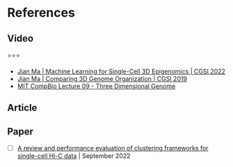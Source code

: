 # References

## Video

:star::star::star:

- [Jian Ma | Machine Learning for Single-Cell 3D Epigenomics | CGSI 2022](https://youtu.be/YMoTz7lzyo0?si=-AK84IHzKbqyq3Yb)
- [Jian Ma | Comparing 3D Genome Organization | CGSI 2019](https://youtu.be/wMkbr55S35k?si=gTT6H8nlaWWKwsLS)
- [MIT CompBio Lecture 09 - Three Dimensional Genome](https://youtu.be/tO--CnMDaI0?si=1zgVjfcmMky1vES3)

## Article

## Paper

- [ ] [A review and performance evaluation of clustering frameworks for single-cell Hi-C data](https://doi.org/10.1093/bib/bbac385) | September 2022
